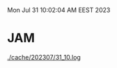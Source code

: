 Mon Jul 31 10:02:04 AM EEST 2023
# JAM
<a href='./cache/202307/31_10.log'>./cache/202307/31_10.log</a>
